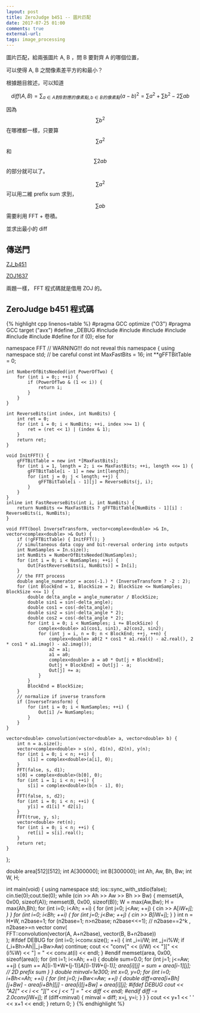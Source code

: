 ```yaml
---
layout: post
title: ZeroJudge b451 -- 圖片匹配
date: 2017-07-25 01:00
comments: true
external-url:
tags: image_processing
---
```


圖片匹配，給兩張圖片 A, B ，問 B 要對齊 A 的哪個位置，

可以使得 A, B 之間像素差平方的和最小？

根據題目敘述，可以知道

$$ diff(A,B) = \sum_{a \in A對B對應的像素點, b \in B的像素點}{(a-b)^{2}} = \sum{a^{2}} + \sum{b^{2}} - 2 \sum{ab}$$

因為 $$\sum{b^{2}}$$ 在哪裡都一樣，只要算 $$\sum{a^{2}}$$ 和 $$\sum{2ab}$$ 的部分就可以了。

$$\sum{a^{2}}$$ 可以用二維 prefix sum 求到，

$$\sum{ab}$$ 需要利用 FFT + 卷積。

並求出最小的 diff

## 傳送門

[ZJ_b451](https://zerojudge.tw/ShowProblem?problemid=b451) 

[ZOJ1637](http://acm.zju.edu.cn/onlinejudge/showProblem.do?problemId=637)

兩題一樣， FFT 程式碼就是借用 ZOJ 的。

## ZeroJudge b451 程式碼

{% highlight cpp linenos=table %}
#pragma GCC optimize ("O3")
#pragma GCC target ("avx")
#define _DEBUG
#include <iostream>
#include <algorithm>
#include <vector>
#include <complex>
#include <cmath>
#include <cstring>
#define for if (0); else for

namespace FFT  // WARNING!!! do not reveal this namespace
{
    using namespace std; // be careful
    const int MaxFastBits = 16;
    int **gFFTBitTable = 0;

    int NumberOfBitsNeeded(int PowerOfTwo) {
        for (int i = 0;; ++i) {
            if (PowerOfTwo & (1 << i)) {
                return i;
            }
        }
    }

    int ReverseBits(int index, int NumBits) {
        int ret = 0;
        for (int i = 0; i < NumBits; ++i, index >>= 1) {
            ret = (ret << 1) | (index & 1);
        }
        return ret;
    }

    void InitFFT() {
        gFFTBitTable = new int *[MaxFastBits];
        for (int i = 1, length = 2; i <= MaxFastBits; ++i, length <<= 1) {
            gFFTBitTable[i - 1] = new int[length];
            for (int j = 0; j < length; ++j) {
                gFFTBitTable[i - 1][j] = ReverseBits(j, i);
            }
        }
    }
    inline int FastReverseBits(int i, int NumBits) {
        return NumBits <= MaxFastBits ? gFFTBitTable[NumBits - 1][i] : ReverseBits(i, NumBits);
    }

    void FFT(bool InverseTransform, vector<complex<double> >& In, vector<complex<double> >& Out) {
        if (!gFFTBitTable) { InitFFT(); }
        // simultaneous data copy and bit-reversal ordering into outputs
        int NumSamples = In.size();
        int NumBits = NumberOfBitsNeeded(NumSamples);
        for (int i = 0; i < NumSamples; ++i) {
            Out[FastReverseBits(i, NumBits)] = In[i];
        }
        // the FFT process
        double angle_numerator = acos(-1.) * (InverseTransform ? -2 : 2);
        for (int BlockEnd = 1, BlockSize = 2; BlockSize <= NumSamples; BlockSize <<= 1) {
            double delta_angle = angle_numerator / BlockSize;
            double sin1 = sin(-delta_angle);
            double cos1 = cos(-delta_angle);
            double sin2 = sin(-delta_angle * 2);
            double cos2 = cos(-delta_angle * 2);
            for (int i = 0; i < NumSamples; i += BlockSize) {
                complex<double> a1(cos1, sin1), a2(cos2, sin2);
                for (int j = i, n = 0; n < BlockEnd; ++j, ++n) {
                    complex<double> a0(2 * cos1 * a1.real() - a2.real(), 2 * cos1 * a1.imag() - a2.imag());
                    a2 = a1;
                    a1 = a0;
                    complex<double> a = a0 * Out[j + BlockEnd];
                    Out[j + BlockEnd] = Out[j] - a;
                    Out[j] += a;
                }
            }
            BlockEnd = BlockSize;
        }
        // normalize if inverse transform
        if (InverseTransform) {
            for (int i = 0; i < NumSamples; ++i) {
                Out[i] /= NumSamples;
            }
        }
    }

    vector<double> convolution(vector<double> a, vector<double> b) {
        int n = a.size();
        vector<complex<double> > s(n), d1(n), d2(n), y(n);
        for (int i = 0; i < n; ++i) {
            s[i] = complex<double>(a[i], 0);
        }
        FFT(false, s, d1);
        s[0] = complex<double>(b[0], 0);
        for (int i = 1; i < n; ++i) {
            s[i] = complex<double>(b[n - i], 0);
        }
        FFT(false, s, d2);
        for (int i = 0; i < n; ++i) {
            y[i] = d1[i] * d2[i];
        }
        FFT(true, y, s);
        vector<double> ret(n);
        for (int i = 0; i < n; ++i) {
            ret[i] = s[i].real();
        }
        return ret;
    }
};

double area[512][512];
int A[300000];
int B[300000];
int Ah, Aw, Bh, Bw;
int W, H;

int main(void) {
    using namespace std;
    ios::sync_with_stdio(false);
    cin.tie(0);cout.tie(0);
    while (cin >> Ah >> Aw >> Bh >> Bw) {
        memset(A, 0x00, sizeof(A));
        memset(B, 0x00, sizeof(B));
        W = max(Aw,Bw);
        H = max(Ah,Bh);
        for (int i=0; i<Ah; ++i) {
            for (int j=0; j<Aw; ++j) {
                cin >> A[i*W+j];
            }
        }
        for (int i=0; i<Bh; ++i) {
            for (int j=0; j<Bw; ++j) {
                cin >> B[i*W+j];
            }
        }
        int n = H*W, n2base=1;
        for (n2base=1; n>n2base; n2base<<=1); // n2base==2^k , n2base>=n
        vector<double> conv( \
                FFT::convolution(vector<double>(A, A+n2base), vector<double>(B, B+n2base)) \
                );
#ifdef DEBUG
        for (int i=0; i<conv.size(); ++i) {
            int _i=i/W;
            int _j=i%W;
            if (_i+Bh>Ah||_j+Bw>Aw) continue;
            cout << "conv[" << (i/W) << "][" << (i%W) << "] = " << conv.at(i) << endl;
        }
#endif
        memset(area, 0x00, sizeof(area));
        for (int i=1; i<=Ah; ++i) {
            double sum=0.0;
            for (int j=1; j<=Aw; ++j) {
                sum += A[(i-1)*W+(j-1)]*A[(i-1)*W+(j-1)];
                area[i][j] = sum + area[i-1][j]; // 2D prefix sum
            }
        }
        double minval=1e300;
        int x=0, y=0;
        for (int i=0; i+Bh<=Ah; ++i) {
            for (int j=0; j+Bw<=Aw; ++j) {
                double diff=area[i+Bh][j+Bw] - area[i+Bh][j] - area[i][j+Bw] + area[i][j];
#ifdef DEBUG
                cout << "A2[" << i << "][" << j << "] = " << diff << endl;
#endif
                diff -= 2.0*conv[i*W+j];
                if (diff<minval) {
                    minval = diff;
                    x=j, y=i;
                }
            }
        }
        cout << y+1 << ' ' << x+1 << endl;
    }
    return 0;
}
{% endhighlight %}

